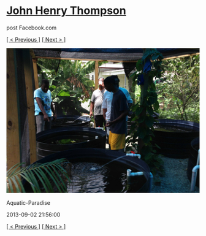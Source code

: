 # [John Henry Thompson](../README.md)
post Facebook.com

[[ < Previous ]](2013-09-02-4.md) [[ Next > ]](2013-09-02-6.md)

[![](../media/2013-09-02/Aquatic-Paradise-4.jpg)](../README.md)

Aquatic-Paradise

2013-09-02 21:56:00

[[ < Previous ]](2013-09-02-4.md) [[ Next > ]](2013-09-02-6.md)